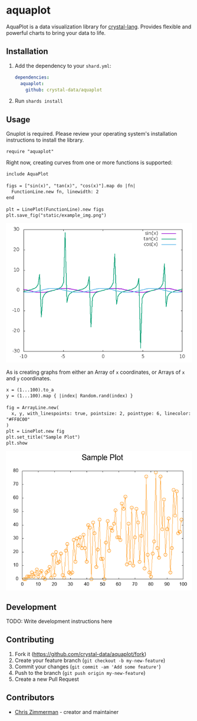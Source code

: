 # aquaplot

AquaPlot is a data visualization library for [crystal-lang](https://crystal-lang.org/).  Provides
flexible and powerful charts to bring your data to life.

## Installation

1. Add the dependency to your `shard.yml`:

   ```yaml
   dependencies:
     aquaplot:
       github: crystal-data/aquaplot
   ```

2. Run `shards install`

## Usage

Gnuplot is required.  Please review your operating system's installation
instructions to install the library.

```crystal
require "aquaplot"
```

Right now, creating curves from one or more functions is supported:

```crystal
include AquaPlot

figs = ["sin(x)", "tan(x)", "cos(x)"].map do |fn|
  FunctionLine.new fn, linewidth: 2
end

plt = LinePlot(FunctionLine).new figs
plt.save_fig("static/example_img.png")
```

![sample_plot](static/example_img.png)

As is creating graphs from either an Array of `x` coordinates, or Arrays
of `x` and `y` coordinates.

```crystal
x = (1...100).to_a
y = (1...100).map { |index| Random.rand(index) }

fig = ArrayLine.new(
  x, y, with_linespoints: true, pointsize: 2, pointtype: 6, linecolor: "#FF8C00"
)
plt = LinePlot.new fig
plt.set_title("Sample Plot")
plt.show
```

![sample_plot2](static/example_array.png)



## Development

TODO: Write development instructions here

## Contributing

1. Fork it (<https://github.com/crystal-data/aquaplot/fork>)
2. Create your feature branch (`git checkout -b my-new-feature`)
3. Commit your changes (`git commit -am 'Add some feature'`)
4. Push to the branch (`git push origin my-new-feature`)
5. Create a new Pull Request

## Contributors

- [Chris Zimmerman](https://github.com/christopherzimmerman) - creator and maintainer
